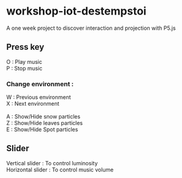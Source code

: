 # workshop-iot-destempstoi
A one week project to discover interaction and projection with P5.js

## Press key 
O : Play music  <br />
P : Stop music

### Change environment :
W : Previous environment <br />
X : Next environment <br />
<br/>
A : Show/Hide snow particles <br /> 
Z : Show/Hide leaves particles <br />
E : Show/Hide Spot particles

## Slider 
Vertical slider : To control luminosity <br />
Horizontal slider : To control music volume
